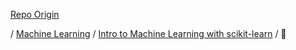 [Repo Origin](https://github.com/DunderData/Data-Science-Tutorials)

/ [Machine Learning](https://github.com/DunderData/Data-Science-Tutorials/tree/master/Machine%20Learning) / [Intro to Machine Learning with scikit-learn](https://github.com/DunderData/Data-Science-Tutorials/tree/master/Machine%20Learning/Intro%20to%20Machine%20Learning%20with%20scikit-learn) /

